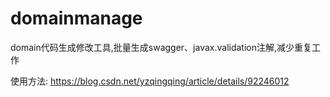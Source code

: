 # domainmanage
domain代码生成修改工具,批量生成swagger、javax.validation注解,减少重复工作

使用方法: https://blog.csdn.net/yzqingqing/article/details/92246012
